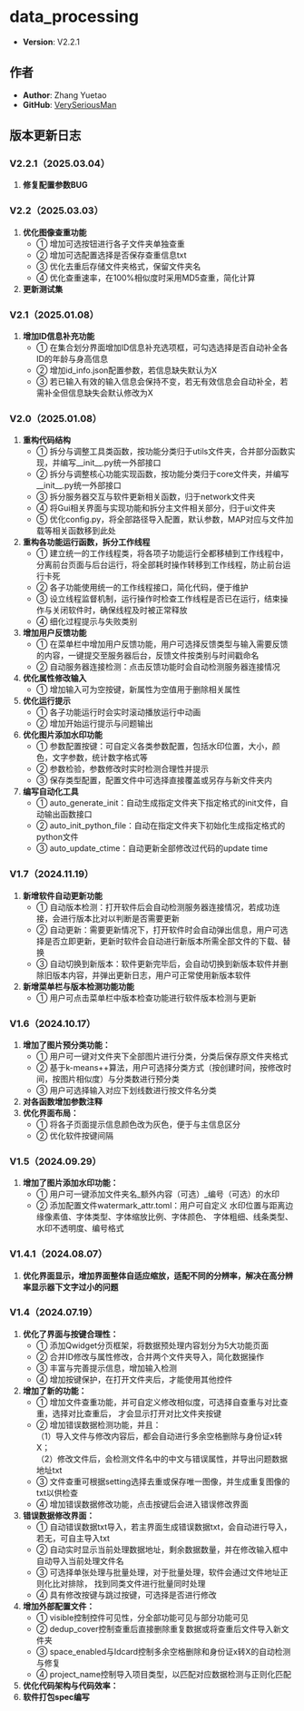 # data_processing
- **Version**: V2.2.1

## 作者

- **Author**: Zhang Yuetao
- **GitHub**: [VerySeriousMan](https://github.com/VerySeriousMan)

## 版本更新日志
### V2.2.1（2025.03.04）
1. **修复配置参数BUG**
### V2.2（2025.03.03）
1. **优化图像查重功能**
   - ① 增加可选按钮进行各子文件夹单独查重
   - ② 增加可选配置选择是否保存查重信息txt
   - ③ 优化去重后存储文件夹格式，保留文件夹名
   - ④ 优化查重速率，在100%相似度时采用MD5查重，简化计算
2. **更新测试集**
### V2.1（2025.01.08）
1. **增加ID信息补充功能**
   - ① 在集合划分界面增加ID信息补充选项框，可勾选选择是否自动补全各ID的年龄与身高信息
   - ② 增加id_info.json配置参数，若信息缺失默认为X
   - ③ 若已输入有效的输入信息会保持不变，若无有效信息会自动补全，若需补全但信息缺失会默认修改为X
### V2.0（2025.01.08）
1. **重构代码结构**
   - ① 拆分与调整工具类函数，按功能分类归于utils文件夹，合并部分函数实现，并编写__init__.py统一外部接口
   - ② 拆分与调整核心功能实现函数，按功能分类归于core文件夹，并编写__init__.py统一外部接口
   - ③ 拆分服务器交互与软件更新相关函数，归于network文件夹
   - ④ 将Gui相关界面与实现功能和拆分主文件相关部分，归于ui文件夹
   - ⑤ 优化config.py，将全部路径导入配置，默认参数，MAP对应与文件加载等相关函数移到此处
2. **重构各功能运行函数，拆分工作线程**
   - ① 建立统一的工作线程类，将各项子功能运行全都移植到工作线程中，分离前台页面与后台运行，将全部耗时操作转移到工作线程，防止前台运行卡死
   - ② 各子功能使用统一的工作线程接口，简化代码，便于维护
   - ③ 设立线程监督机制，运行操作时检查工作线程是否已在运行，结束操作与关闭软件时，确保线程及时被正常释放
   - ④ 细化过程提示与失败类别
3. **增加用户反馈功能**
   - ① 在菜单栏中增加用户反馈功能，用户可选择反馈类型与输入需要反馈的内容，一键提交至服务器后台，反馈文件按类别与时间戳命名
   - ② 自动服务器连接检测：点击反馈功能时会自动检测服务器连接情况
4. **优化属性修改输入**
   - ① 增加输入可为空按键，新属性为空值用于删除相关属性
5. **优化运行提示**
   - ① 各子功能运行时会实时滚动播放运行中动画
   - ② 增加开始运行提示与问题输出
6. **优化图片添加水印功能**
   - ① 参数配置按键：可自定义各类参数配置，包括水印位置，大小，颜色，文字参数，统计数字格式等
   - ② 参数检验，参数修改时实时检测合理性并提示
   - ③ 保存类型配置，配置文件中可选择直接覆盖或另存与新文件夹内
7. **编写自动化工具**
   - ① auto_generate_init：自动生成指定文件夹下指定格式的init文件，自动输出函数接口
   - ② auto_init_python_file：自动在指定文件夹下初始化生成指定格式的python文件
   - ③ auto_update_ctime：自动更新全部修改过代码的update time

### V1.7（2024.11.19）
1. **新增软件自动更新功能**
   - ① 自动版本检测：打开软件后会自动检测服务器连接情况，若成功连接，会进行版本比对以判断是否需要更新
   - ② 自动更新：需要更新情况下，打开软件时会自动弹出信息，用户可选择是否立即更新，更新时软件会自动进行新版本所需全部文件的下载、替换
   - ③ 自动切换到新版本：软件更新完毕后，会自动切换到新版本软件并删除旧版本内容，并弹出更新日志，用户可正常使用新版本软件
2. **新增菜单栏与版本检测功能功能**
   - ① 用户可点击菜单栏中版本检查功能进行软件版本检测与更新

### V1.6（2024.10.17）
1. **增加了图片预分类功能：**
   - ① 用户可一键对文件夹下全部图片进行分类，分类后保存原文件夹格式
   - ② 基于k-means++算法，用户可选择分类方式（按创建时间，按修改时间，按图片相似度）与分类数进行预分类
   - ③ 用户可选择输入对应下划线数进行按文件名分类
2. **对各函数增加参数注释**
3. **优化界面布局：**
   - ① 将各子页面提示信息颜色改为灰色，便于与主信息区分
   - ② 优化软件按键间隔

### V1.5（2024.09.29）
1. **增加了图片添加水印功能：**
   - ① 用户可一键添加文件夹名_额外内容（可选）_编号（可选）的水印
   - ② 添加配置文件watermark_attr.toml：用户可自定义
水印位置与距离边缘像素值、字体类型、字体缩放比例、字体颜色、 字体粗细、线条类型、水印不透明度、编号格式

### V1.4.1（2024.08.07）
1. **优化界面显示，增加界面整体自适应缩放，适配不同的分辨率，解决在高分辨率显示器下文字过小的问题**

### V1.4（2024.07.19）
1. **优化了界面与按键合理性：**
   - ① 添加Qwidget分页框架，将数据预处理内容划分为5大功能页面
   - ② 合并ID修改与属性修改，合并两个文件夹导入，简化数据操作
   - ③ 丰富与完善提示信息，增加输入检测
   - ④ 增加按键保护，在打开文件夹后，才能使用其他控件
2. **增加了新的功能：**
   - ① 增加文件查重功能，并可自定义修改相似度，可选择自查重与对比查重，选择对比查重后，
才会显示打开对比文件夹按键
   - ② 增加错误数据检测功能，并且：<br>
（1）导入文件与修改内容后，都会自动进行多余空格删除与身份证x转X；<br>
（2）修改文件后，会检测文件名中的中文与错误属性，并导出问题数据地址txt<br>
   - ③ 文件查重可根据setting选择去重或保存唯一图像，并生成重复图像的txt以供检查
   - ④ 增加错误数据修改功能，点击按键后会进入错误修改界面
3. **错误数据修改界面：**
   - ① 自动错误数据txt导入，若主界面生成错误数据txt，会自动进行导入，若无，可自主导入txt
   - ② 自动实时显示当前处理数据地址，剩余数据数量，并在修改输入框中自动导入当前处理文件名
   - ③ 可选择单张处理与批量处理，对于批量处理，软件会通过文件地址正则化比对排除，
找到同类文件进行批量同时处理
   - ④ 具有修改按键与跳过按键，可选择是否进行修改
4. **增加外部配置文件：**
   - ① visible控制控件可见性，分全部功能可见与部分功能可见
   - ② dedup_cover控制查重后直接删除重复数据或将查重后文件导入新文件夹
   - ③ space_enabled与Idcard控制多余空格删除和身份证x转X的自动检测与修复
   - ④ project_name控制导入项目类型，以匹配对应数据检测与正则化匹配
5. **优化代码架构与代码效率：**
6. **软件打包spec编写**